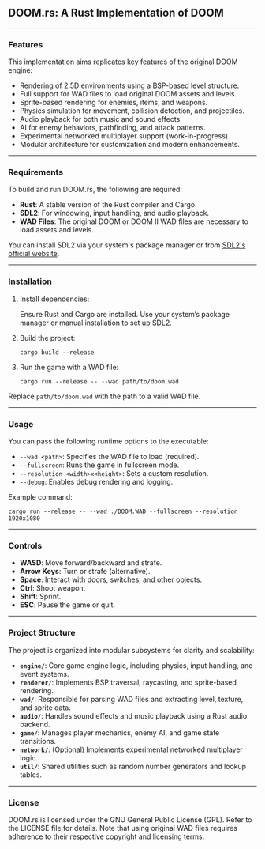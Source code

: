## DOOM.rs: A Rust Implementation of DOOM

---

### Features

This implementation aims replicates key features of the original DOOM engine:

- Rendering of 2.5D environments using a BSP-based level structure.
- Full support for WAD files to load original DOOM assets and levels.
- Sprite-based rendering for enemies, items, and weapons.
- Physics simulation for movement, collision detection, and projectiles.
- Audio playback for both music and sound effects.
- AI for enemy behaviors, pathfinding, and attack patterns.
- Experimental networked multiplayer support (work-in-progress).
- Modular architecture for customization and modern enhancements.

---

### Requirements

To build and run DOOM.rs, the following are required:

- **Rust**: A stable version of the Rust compiler and Cargo.
- **SDL2**: For windowing, input handling, and audio playback.
- **WAD Files**: The original DOOM or DOOM II WAD files are necessary to load assets and levels.

You can install SDL2 via your system's package manager or from [SDL2's official website](https://www.libsdl.org/).

---

### Installation

1. Install dependencies:

   Ensure Rust and Cargo are installed. Use your system’s package manager or manual installation to set up SDL2.

2. Build the project:

   ```
   cargo build --release
   ```

3. Run the game with a WAD file:

   ```
   cargo run --release -- --wad path/to/doom.wad
   ```

Replace `path/to/doom.wad` with the path to a valid WAD file.

---

### Usage

You can pass the following runtime options to the executable:

- `--wad <path>`: Specifies the WAD file to load (required).
- `--fullscreen`: Runs the game in fullscreen mode.
- `--resolution <width>x<height>`: Sets a custom resolution.
- `--debug`: Enables debug rendering and logging.

Example command:

```
cargo run --release -- --wad ./DOOM.WAD --fullscreen --resolution 1920x1080
```

---

### Controls

- **WASD**: Move forward/backward and strafe.
- **Arrow Keys**: Turn or strafe (alternative).
- **Space**: Interact with doors, switches, and other objects.
- **Ctrl**: Shoot weapon.
- **Shift**: Sprint.
- **ESC**: Pause the game or quit.

---

### Project Structure

The project is organized into modular subsystems for clarity and scalability:

- **`engine/`**: Core game engine logic, including physics, input handling, and event systems.
- **`renderer/`**: Implements BSP traversal, raycasting, and sprite-based rendering.
- **`wad/`**: Responsible for parsing WAD files and extracting level, texture, and sprite data.
- **`audio/`**: Handles sound effects and music playback using a Rust audio backend.
- **`game/`**: Manages player mechanics, enemy AI, and game state transitions.
- **`network/`**: (Optional) Implements experimental networked multiplayer logic.
- **`util/`**: Shared utilities such as random number generators and lookup tables.

---

### License

DOOM.rs is licensed under the GNU General Public License (GPL). Refer to the LICENSE file for details. Note that using original WAD files requires adherence to their respective copyright and licensing terms.

